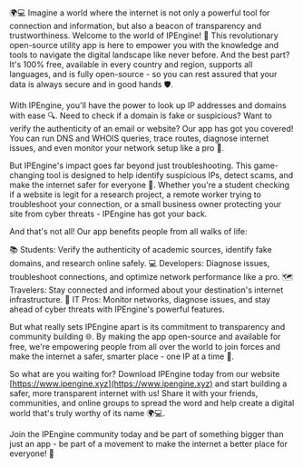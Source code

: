 🌍💻 Imagine a world where the internet is not only a powerful tool for connection and information, but also a beacon of transparency and trustworthiness. Welcome to the world of IPEngine! 🚀 This revolutionary open-source utility app is here to empower you with the knowledge and tools to navigate the digital landscape like never before. And the best part? It's 100% free, available in every country and region, supports all languages, and is fully open-source - so you can rest assured that your data is always secure and in good hands 🛡️.

With IPEngine, you'll have the power to look up IP addresses and domains with ease 🔍. Need to check if a domain is fake or suspicious? Want to verify the authenticity of an email or website? Our app has got you covered! You can run DNS and WHOIS queries, trace routes, diagnose internet issues, and even monitor your network setup like a pro 📡.

But IPEngine's impact goes far beyond just troubleshooting. This game-changing tool is designed to help identify suspicious IPs, detect scams, and make the internet safer for everyone 🚨. Whether you're a student checking if a website is legit for a research project, a remote worker trying to troubleshoot your connection, or a small business owner protecting your site from cyber threats - IPEngine has got your back.

And that's not all! Our app benefits people from all walks of life:

📚 Students: Verify the authenticity of academic sources, identify fake domains, and research online safely.
💻 Developers: Diagnose issues, troubleshoot connections, and optimize network performance like a pro.
🗺️ Travelers: Stay connected and informed about your destination's internet infrastructure.
💼 IT Pros: Monitor networks, diagnose issues, and stay ahead of cyber threats with IPEngine's powerful features.

But what really sets IPEngine apart is its commitment to transparency and community building 🌐. By making the app open-source and available for free, we're empowering people from all over the world to join forces and make the internet a safer, smarter place - one IP at a time 🚀.

So what are you waiting for? Download IPEngine today from our website [https://www.ipengine.xyz](https://www.ipengine.xyz) and start building a safer, more transparent internet with us! Share it with your friends, communities, and online groups to spread the word and help create a digital world that's truly worthy of its name 🌍💻.

Join the IPEngine community today and be part of something bigger than just an app - be part of a movement to make the internet a better place for everyone! 🚀